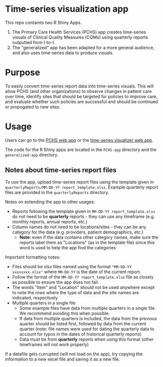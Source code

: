 # Time-series visualization app

This repo containts two R Shiny Apps. 

1. The Primary Care Health Services (PCHS) app creates time-series visuals of Clinical Quality Measures (CQMs) using quarterly reports outputted from I-to-I. 
1. The "generalized" app has been adapted for a more general audience, and also uses time-series data to produce visuals. 


# Purpose

To easily convert time-series report data into time-series visuals. This will allow PCHS (and other organizations) to observe changes in patient care over time, identify sites that should be targeted for policies to improve care, and evaluate whether such policies are successful and should be continued or propogated to new sites. 

# Usage

Users can go to the [PCHS web app](http://mayalapp.shinyapps.io/PCHS-cancer-screening-report-generator) or the [time-series visualizer web app](https://mayalapp.shinyapps.io/time-series-visualizer/). 

The code for the R Shiny apps are located in the `PCHS-app` directory and the `generalized-app` directory. 

## Notes about time-series report files

To use the app, upload time-series report files using the template given in `quarterlyReports/MM-DD-YY report_template.xlsx`. Example quarterly report files are provided in the `quarterlyReports` directory. 

Notes on extending the app to other usages: 
- Reports following the template given in `MM-DD-YY report_template.xlsx` do not need to be **quarterly** reports - they can use any timeframe (e.g. monthly reports, annual reports, etc.)
- Column names do not need to be locations/sites - they can be any category for the data (e.g. providers, patient demographics, etc.)
     - **Note:** even if the data contains other category names, make sure the reports label them as "Locations" (as in the template file) since this word is used to help the app find the categories

Important formatting notes: 
- Files should be xlsx files named using the format `"MM-DD-YY xxxxxxxx.xlsx"` where `MM-DD-YY` is the date of the current report. 
- Follow the format of the `MM-DD-YY report_template.xlsx` file as closely as possible to ensure the app does not fail. 
- The words "Item" and "Location" should not be used anywhere except to note the rows where the type of data and the site names are indicated, respectively
- Multiple quarters in a single file
    - Some example files have data from multiple quarters in a single file. We recommend avoiding this when possible. 
    - If data from multiple quarters is included, the data from the previous quarter should be listed first, followed by data from the current quarter (note: file names were used for dating the quarterly data to account for typos in the dates of historical quarterly reports) 
    - Data must be from **quarterly** reports when using this format (other timeframes will not work properly)


If a datafile gets currupted (will not load on the app), try copying the information to a new excel file and saving it as a new file. 
